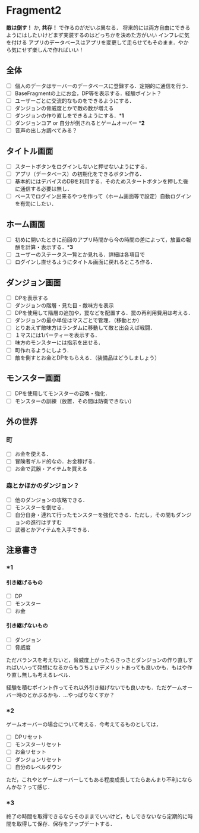 # Fragment2

**敵は倒す！** か, **共存！** で作るのがだいぶ異なる．
将来的には両方自由にできるようにはしたいけどまず実装するのはどっちかを決めた方がいい
インフレに気を付ける
アプリのデータベースはアプリを変更して走らせてもそのまま．やから気にせず楽しんで作ればいい！

## 全体

- [ ] 個人のデータはサーバーのデータベースに登録する．定期的に通信を行う．
- [ ] BaseFragmentの上にお金，DP等を表示する．経験ポイント？
- [ ] ユーザーごとに交流的なものをできるようにする．
- [ ] ダンジョンの脅威度とかで敵の数が増える
- [ ] ダンジョンの作り直しをできるようにする．***1**
- [ ] ダンジョンコア or 自分が倒されるとゲームオーバー ***2**
- [ ] 音声の出し方調べてみる？

## タイトル画面

- [ ] スタートボタンをログインしないと押せないようにする．
- [ ] アプリ（データベース）の初期化をできるボタン作る．
- [ ] 基本的にはデバイスのDBを利用する．そのためスタートボタンを押した後に通信する必要は無し．
- [ ] ベースでログイン出来るやつを作って（ホーム画面等で設定）自動ログインを有効にしたい．

## ホーム画面

- [ ] 初めに開いたときに前回のアプリ時間から今の時間の差によって，放置の報酬を計算・表示する．***3**
- [ ] ユーザーのステータス一覧とか見れる．詳細は各項目で
- [ ] ログインし直せるようにタイトル画面に戻れるところ作る．

## ダンジョン画面

- [ ] DPを表示する
- [ ] ダンジョンの階層・見た目・敵味方を表示
- [ ] DPを使用して階層の追加や，罠などを配置する．罠の再利用費用は考える．
- [ ] ダンジョンの最小単位はマスごとで管理．（移動とか）
- [ ] とりあえず敵味方はランダムに移動して敵と出会えば戦闘．
- [ ] １マスには1パーティーを表示する．
- [ ] 味方のモンスターには指示を出せる．
- [ ] 町作れるようにしよう．
- [ ] 敵を倒すとお金とDPをもらえる．（装備品はどうしましょう）

## モンスター画面

- [ ] DPを使用してモンスターの召喚・強化．
- [ ] モンスターの訓練（放置．その間は防衛できない）

## 外の世界

### 町

- [ ] お金を使える．
- [ ] 冒険者ギルド的なの．お金稼げる．
- [ ] お金で武器・アイテムを買える

### 森とかほかのダンジョン？

- [ ] 他のダンジョンの攻略できる．
- [ ] モンスターを倒せる．
- [ ] 自分自身・連れて行ったモンスターを強化できる．ただし，その間もダンジョンの進行はすすむ
- [ ] 武器とかアイテムを入手できる．

## 注意書き

### *1

#### 引き継げるもの

- [ ] DP
- [ ] モンスター
- [ ] お金

#### 引き継げないもの

- [ ] ダンジョン
- [ ] 脅威度

ただバランスを考えないと，脅威度上がったらさっさとダンジョンの作り直しすればいいって発想になるからもうちょいデメリットあっても良いかも．もはや作り直し無しも考えるレベル．

経験を積むポイント作ってそれ以外引き継げないでも良いかも．ただゲームオーバー時のとかぶるかも．...やっぱりなくすか？

### *2

ゲームオーバーの場合について考える．今考えてるものとしては，

- [ ] DPリセット
- [ ] モンスターリセット
- [ ] お金リセット
- [ ] ダンジョンリセット
- [ ] 自分のレベルダウン

ただ，これやとゲームオーバーしてもある程度成長してたらあんまり不利にならんかな？って感じ．

### *3

終了の時間を取得できるならそのままでいいけど，もしできないなら定期的に時間を取得して保存．保存をアップデートする．

